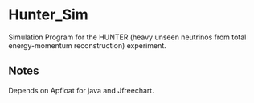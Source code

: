 # Hunter_Sim
Simulation Program for the HUNTER (heavy unseen neutrinos from total energy-momentum reconstruction) experiment. 

## Notes
Depends on Apfloat for java and Jfreechart. 
